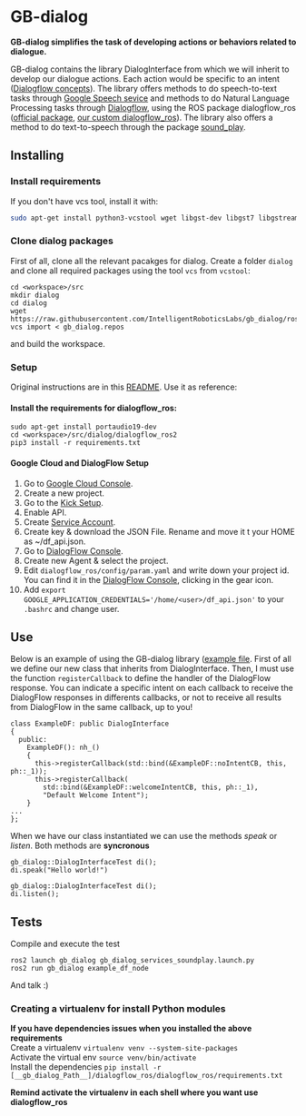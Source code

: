 # GB-dialog
**GB-dialog simplifies the task of developing actions or behaviors related to dialogue.**

GB-dialog contains the library DialogInterface from which we will inherit to develop our dialogue actions. Each action would be specific to an intent ([Dialogflow concepts](https://dialogflow.com/docs)). The library offers methods to do speech-to-text tasks through [Google Speech sevice](https://cloud.google.com/speech-to-text/) and methods to do Natural Language Processing tasks through [Dialogflow](https://dialogflow.com/), using the ROS package dialogflow_ros ([official package](https://wiki.ros.org/dialogflow_ros),  [our custom dialogflow_ros](https://github.com/jginesclavero/dialogflow_ros)). The library also offers a method to do text-to-speech through the package [sound_play](https://wiki.ros.org/sound_play).

## Installing

### Install requirements
If you don't have vcs tool, install it with:

```bash
sudo apt-get install python3-vcstool wget libgst-dev libgst7 libgstreamer1.0-* libgstreamer-plugins-base1.0-dev
```

### Clone dialog packages

First of all, clone all the relevant pacakges for  dialog. Create a folder `dialog` and clone all required packages using the tool `vcs` from  `vcstool`:

```
cd <workspace>/src
mkdir dialog
cd dialog
wget https://raw.githubusercontent.com/IntelligentRoboticsLabs/gb_dialog/ros2/gb_dialog.repos
vcs import < gb_dialog.repos
```

and build the workspace.

### Setup

Original instructions are in this [README](https://github.com/jginesclavero/dialogflow_ros/tree/master/dialogflow_ros). Use it as reference:


#### Install the requirements for dialogflow_ros:

```
sudo apt-get install portaudio19-dev
cd <workspace>/src/dialog/dialogflow_ros2
pip3 install -r requirements.txt
```

#### Google Cloud and DialogFlow Setup

1. Go to [Google Cloud Console](https://console.cloud.google.com/).
2. Create a new project.
3. Go to the [Kick Setup](https://cloud.google.com/dialogflow/es/docs/quick/setup).
4. Enable API.
5. Create [Service Account](https://console.cloud.google.com/projectselector2/iam-admin/serviceaccounts?walkthrough_id=iam--create-service-account-keys&start_index=1&hl=es-419&supportedpurview=project#step_index=1).
6. Create key & download the JSON File. Rename and move it t your HOME as ~/df_api.json.
7. Go to [DialogFlow Console](https://dialogflow.cloud.google.com/).
8. Create new Agent & select the project.
8. Edit `dialogflow_ros/config/param.yaml` and write down your project id. You can find it in the [DialogFlow Console](https://dialogflow.cloud.google.com/), clicking in the gear icon.
9. Add `export GOOGLE_APPLICATION_CREDENTIALS='/home/<user>/df_api.json'` to your `.bashrc` and change user.

## Use

Below is an example of using the GB-dialog library ([example file](https://github.com/IntelligentRoboticsLabs/gb_dialog/blob/ros2/gb_dialog/src/example/exampleDF.cpp).
First of all we define our new class that inherits from DialogInterface.
Then, I must use the function ```registerCallback``` to define the handler of the DialogFlow response. You can indicate a specific intent on each callback to receive the DialogFlow responses in differents callbacks, or not to receive all results from DialogFlow in the same callback, up to you!

```
class ExampleDF: public DialogInterface
{
  public:
    ExampleDF(): nh_()
    {
      this->registerCallback(std::bind(&ExampleDF::noIntentCB, this, ph::_1));
      this->registerCallback(
        std::bind(&ExampleDF::welcomeIntentCB, this, ph::_1),
        "Default Welcome Intent");
    }
...
};

```
When we have our class instantiated we can use the methods *speak* or *listen*. Both methods are **syncronous**

```
gb_dialog::DialogInterfaceTest di();
di.speak("Hello world!")
```
```
gb_dialog::DialogInterfaceTest di();
di.listen();
```

## Tests
Compile and execute the test

```
ros2 launch gb_dialog gb_dialog_services_soundplay.launch.py
ros2 run gb_dialog example_df_node
```

And talk :)

### Creating a virtualenv for install Python modules
**If you have dependencies issues when you installed the above requirements**  
Create a virtualenv ```virtualenv venv --system-site-packages```  
Activate the virtual env ``` source venv/bin/activate ```  
Install the dependencies ``` pip install -r [__gb_dialog_Path__]/dialogflow_ros/dialogflow_ros/requirements.txt ```  

**Remind activate the virtualenv in each shell where you want use dialogflow_ros**
